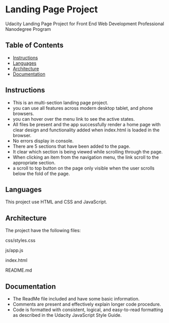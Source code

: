 # Landing Page Project 
Udacity Landing Page Project for Front End Web Development Professional Nanodegree Program

## Table of Contents

* [Instructions](#instructions)
* [Languages](#Languages)
* [Architecture](#Architecture)
* [Documentation](#Documentation)

## Instructions

* This is an multi-section landing page project. 
* you can use all features across modern desktop tablet, and phone browsers. 
* you can hover over the menu link to see the active states.
* All files be present and the app successfully render a home page with clear design and functionality added when index.html is loaded in the browser.
* No errors display in console.
* There are 5 sections that have been added to the page.
* It clear which section is being viewed while scrolling through the page.
* When clicking an item from the navigation menu, the link scroll to the appropriate section.
* a scroll to top button on the page only visible when the user scrolls below the fold of the page.

## Languages

This project use HTML and CSS and JavaScript.

## Architecture

The project have the following files:

css/styles.css

js/app.js

index.html

README.md

## Documentation

* The ReadMe file included and have some basic information.
* Comments are present and effectively explain longer code procedure.
* Code is formatted with consistent, logical, and easy-to-read formatting as described in the Udacity JavaScript Style Guide.

